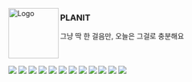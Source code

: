 <p>
  <img align="left" width="100" height="100" alt="Logo" src="https://github.com/user-attachments/assets/f1182fac-32f1-45e5-a60c-104111ba1eec" />
  <h3>PLANIT</h3>
  <div>그냥 딱 한 걸음만, 오늘은 그걸로 충분해요</div>
</p>
<br>
<br>

<img align="center" src="https://github.com/user-attachments/assets/c7a2071e-ae36-4f77-a9c8-f183fe5fbb9a" />
<img align="center" src="https://github.com/user-attachments/assets/cad871e8-855a-4bf1-b9c9-281fa05c07a1" />
<img align="center" src="https://github.com/user-attachments/assets/eaf45627-2534-4bc1-a6df-45eff7e48ec2" />
<img align="center" src="https://github.com/user-attachments/assets/8cb47ed4-a0b2-4246-9d46-5c40874adb0c" />
<img align="center" src="https://github.com/user-attachments/assets/55237239-ed09-4d22-bf2b-8038bd0f9f4a" />
<img align="center" src="https://github.com/user-attachments/assets/c95a4fcd-3bf3-4b34-b76c-ef8ac1a9a64a" />
<img align="center" src="https://github.com/user-attachments/assets/2b5dcf76-84fa-4335-b684-13fcb62753e6" />
<img align="center" src="https://github.com/user-attachments/assets/4b018ab4-c4b9-4d1a-834e-d25052cd94a2" />
<img align="center" src="https://github.com/user-attachments/assets/deb3c752-6c1d-45e6-b5e4-f21f7fb009ee" />
<img align="center" src="https://github.com/user-attachments/assets/8b2d0a36-5024-4cbe-af29-a4a0fda501e2" />
<img align="center" src="https://github.com/user-attachments/assets/2d2ddd74-44fe-4cbf-b9cf-4cdb0ce7f8d2" />
<img align="center" src="https://github.com/user-attachments/assets/5e8e662a-4594-414b-abe2-c5d533a290d3" />
